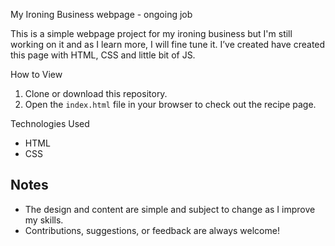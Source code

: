 My Ironing Business webpage - ongoing job

This is a simple webpage project for my ironing business but I'm still working on it and as I learn more, I will fine tune it. I’ve created have created this page with HTML, CSS and little bit of JS.

How to View
1. Clone or download this repository.
2. Open the `index.html` file in your browser to check out the recipe page.

Technologies Used
- HTML
- CSS

## Notes
- The design and content are simple and subject to change as I improve my skills.
- Contributions, suggestions, or feedback are always welcome!
